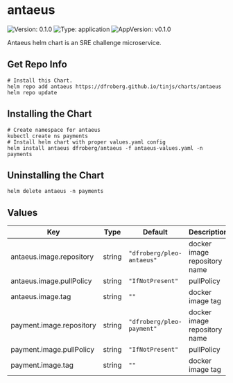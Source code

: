 # antaeus

![Version: 0.1.0](https://img.shields.io/badge/Version-0.1.0-informational?style=flat-square) ![Type: application](https://img.shields.io/badge/Type-application-informational?style=flat-square) ![AppVersion: v0.1.0](https://img.shields.io/badge/AppVersion-v0.1.0-informational?style=flat-square)

Antaeus helm chart is an SRE challenge microservice.

## Get Repo Info

```
# Install this Chart.
helm repo add antaeus https://dfroberg.github.io/tinjs/charts/antaeus
helm repo update
```

## Installing the Chart


```
# Create namespace for antaeus
kubectl create ns payments
# Install helm chart with proper values.yaml config
helm install antaeus dfroberg/antaeus -f antaeus-values.yaml -n payments
```

## Uninstalling the Chart

```
helm delete antaeus -n payments
```

## Values

| Key | Type | Default | Description |
|-----|------|---------|-------------|
| antaeus.image.repository | string | `"dfroberg/pleo-antaeus"` | docker image repository name |
| antaeus.image.pullPolicy | string | `"IfNotPresent"` | pullPolicy |
| antaeus.image.tag | string | `""` | docker image tag |
| payment.image.repository | string | `"dfroberg/pleo-payment"` | docker image repository name |
| payment.image.pullPolicy | string | `"IfNotPresent"` | pullPolicy |
| payment.image.tag | string | `""` | docker image tag |

